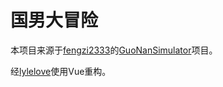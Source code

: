# 国男大冒险

本项目来源于<a href="https://github.com/Fengzi2333">fengzi2333</a>的<a href="https://github.com/Fengzi2333/GuoNanSimulator">GuoNanSimulator</a>项目。

经<a href="https://github.com/lylelove">lylelove</a>使用Vue重构。
